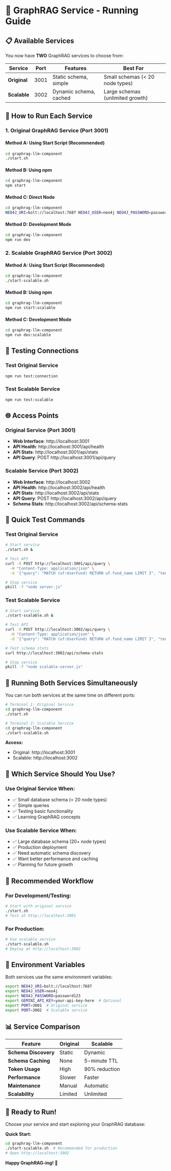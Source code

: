# 🚀 GraphRAG Service - Running Guide

## 📋 **Available Services**

You now have **TWO** GraphRAG services to choose from:

| Service | Port | Features | Best For |
|---------|------|----------|----------|
| **Original** | 3001 | Static schema, simple | Small schemas (< 20 node types) |
| **Scalable** | 3002 | Dynamic schema, cached | Large schemas (unlimited growth) |

## 🎯 **How to Run Each Service**

### **1. Original GraphRAG Service (Port 3001)**

#### **Method A: Using Start Script (Recommended)**
```bash
cd graphrag-llm-component
./start.sh
```

#### **Method B: Using npm**
```bash
cd graphrag-llm-component
npm start
```

#### **Method C: Direct Node**
```bash
cd graphrag-llm-component
NEO4J_URI=bolt://localhost:7687 NEO4J_USER=neo4j NEO4J_PASSWORD=password123 PORT=3001 node server.js
```

#### **Method D: Development Mode**
```bash
cd graphrag-llm-component
npm run dev
```

### **2. Scalable GraphRAG Service (Port 3002)**

#### **Method A: Using Start Script (Recommended)**
```bash
cd graphrag-llm-component
./start-scalable.sh
```

#### **Method B: Using npm**
```bash
cd graphrag-llm-component
npm run start:scalable
```

#### **Method C: Development Mode**
```bash
cd graphrag-llm-component
npm run dev:scalable
```

## 🔧 **Testing Connections**

### **Test Original Service**
```bash
npm run test:connection
```

### **Test Scalable Service**
```bash
npm run test:scalable
```

## 🌐 **Access Points**

### **Original Service (Port 3001)**
- **Web Interface**: http://localhost:3001
- **API Health**: http://localhost:3001/api/health
- **API Stats**: http://localhost:3001/api/stats
- **API Query**: POST http://localhost:3001/api/query

### **Scalable Service (Port 3002)**
- **Web Interface**: http://localhost:3002
- **API Health**: http://localhost:3002/api/health
- **API Stats**: http://localhost:3002/api/stats
- **API Query**: POST http://localhost:3002/api/query
- **Schema Stats**: http://localhost:3002/api/schema-stats

## 🧪 **Quick Test Commands**

### **Test Original Service**
```bash
# Start service
./start.sh &

# Test API
curl -X POST http://localhost:3001/api/query \
  -H "Content-Type: application/json" \
  -d '{"query": "MATCH (uf:UserFund) RETURN uf.fund_name LIMIT 3", "tenantId": "fd68d10f-0780-4140-b393-3adf8109df4f"}'

# Stop service
pkill -f "node server.js"
```

### **Test Scalable Service**
```bash
# Start service
./start-scalable.sh &

# Test API
curl -X POST http://localhost:3002/api/query \
  -H "Content-Type: application/json" \
  -d '{"query": "MATCH (uf:UserFund) RETURN uf.fund_name LIMIT 3", "tenantId": "fd68d10f-0780-4140-b393-3adf8109df4f"}'

# Test schema stats
curl http://localhost:3002/api/schema-stats

# Stop service
pkill -f "node scalable-server.js"
```

## 🔄 **Running Both Services Simultaneously**

You can run both services at the same time on different ports:

```bash
# Terminal 1: Original Service
cd graphrag-llm-component
./start.sh

# Terminal 2: Scalable Service  
cd graphrag-llm-component
./start-scalable.sh
```

**Access:**
- Original: http://localhost:3001
- Scalable: http://localhost:3002

## 🎯 **Which Service Should You Use?**

### **Use Original Service When:**
- ✅ Small database schema (< 20 node types)
- ✅ Simple queries
- ✅ Testing basic functionality
- ✅ Learning GraphRAG concepts

### **Use Scalable Service When:**
- ✅ Large database schema (20+ node types)
- ✅ Production deployment
- ✅ Need automatic schema discovery
- ✅ Want better performance and caching
- ✅ Planning for future growth

## 🚀 **Recommended Workflow**

### **For Development/Testing:**
```bash
# Start with original service
./start.sh
# Test at http://localhost:3001
```

### **For Production:**
```bash
# Use scalable service
./start-scalable.sh
# Deploy at http://localhost:3002
```

## 🔧 **Environment Variables**

Both services use the same environment variables:

```bash
export NEO4J_URI=bolt://localhost:7687
export NEO4J_USER=neo4j
export NEO4J_PASSWORD=password123
export GEMINI_API_KEY=your-api-key-here  # Optional
export PORT=3001  # Original service
export PORT=3002  # Scalable service
```

## 📊 **Service Comparison**

| Feature | Original | Scalable |
|---------|----------|----------|
| **Schema Discovery** | Static | Dynamic |
| **Schema Caching** | None | 5-minute TTL |
| **Token Usage** | High | 90% reduction |
| **Performance** | Slower | Faster |
| **Maintenance** | Manual | Automatic |
| **Scalability** | Limited | Unlimited |

## 🎉 **Ready to Run!**

Choose your service and start exploring your GraphRAG database:

**Quick Start:**
```bash
cd graphrag-llm-component
./start-scalable.sh  # Recommended for production
# Open http://localhost:3002
```

**Happy GraphRAG-ing!** 🚀
